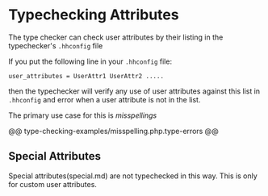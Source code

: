 # Typechecking Attributes

The type checker can check user attributes by their listing in the typechecker's `.hhconfig` file

If you put the following line in your `.hhconfig` file:

```
user_attributes = UserAttr1 UserAttr2 .....
```

then the typechecker will verify any use of user attributes against this list in `.hhconfig` and error when a user attribute is not in the list. 

The primary use case for this is *misspellings*

@@ type-checking-examples/misspelling.php.type-errors @@

## Special Attributes

Special attributes(special.md) are not typechecked in this way. This is only for custom user attributes.
